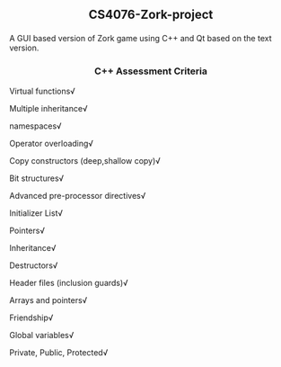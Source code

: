 ## <p align="center"> CS4076-Zork-project </p>
A GUI based version of Zork game using C++ and Qt based on the text version.


### <p align="center"> C++ Assessment Criteria </p>

Virtual functions√

Multiple inheritance√

namespaces√

Operator overloading√

Copy constructors (deep,shallow copy)√

Bit structures√

Advanced pre-processor directives√

Initializer List√

Pointers√

Inheritance√

Destructors√

Header files (inclusion guards)√

Arrays and pointers√

Friendship√

Global variables√

Private, Public, Protected√
